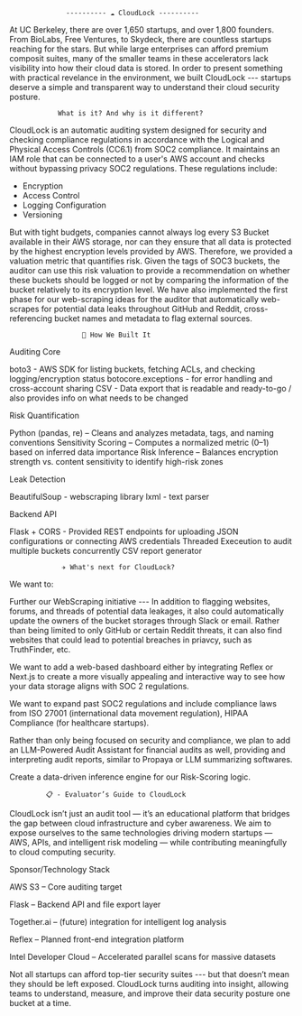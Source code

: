                   ---------- ☁️ CloudLock ----------

At UC Berkeley, there are over 1,650 startups, and over 1,800 founders. From BioLabs, Free Ventures, to Skydeck, there are countless startups reaching for the stars. But while large enterprises can afford premium composit suites, many of the smaller teams in these accelerators lack visibility into how their cloud data is stored. In order to present something with practical revelance in the environment, we built CloudLock --- startups deserve a simple and transparent way to understand their cloud security posture.

                What is it? And why is it different?

CloudLock is an automatic auditing system designed for security and checking compliance regulations in accordance with the Logical and Physical Access Controls (CC6.1) from SOC2 compliance. It maintains an IAM role that can be connected to a user's AWS account and checks without bypassing privacy SOC2 regulations.
These regulations include:
- Encryption
- Access Control
- Logging Configuration
- Versioning

But with tight budgets, companies cannot always log every S3 Bucket available in their AWS storage, nor can they ensure that all data is protected by the highest encryption levels provided by AWS.
Therefore, we provided a valuation metric that quantifies risk. Given the tags of SOC3 buckets, the auditor can use this risk valuation to provide a recommendation on whether these buckets should be logged or not by comparing the information of the bucket relatively to its encryption level.
We have also implemented the first phase for our web-scraping ideas for the auditor that automatically web-scrapes for potential data leaks throughout GitHub and Reddit, cross-referencing bucket names and metadata to flag external sources.

                      📝 How We Built It

Auditing Core

boto3 - AWS SDK for listing buckets, fetching ACLs, and checking logging/encryption status
botocore.exceptions - for error handling and cross-account sharing
CSV - Data export that is readable and ready-to-go / also provides info on what needs to be changed

Risk Quantification

Python (pandas, re) – Cleans and analyzes metadata, tags, and naming conventions
Sensitivity Scoring – Computes a normalized metric (0–1) based on inferred data importance
Risk Inference – Balances encryption strength vs. content sensitivity to identify high-risk zones

Leak Detection

BeautifulSoup - webscraping library
lxml - text parser

Backend API

Flask + CORS - Provided REST endpoints for uploading JSON configurations or connecting AWS credentials
Threaded Execeution to audit multiple buckets concurrently
CSV report generator

                 ✈️ What's next for CloudLock?

We want to:

Further our WebScraping initiative --- In addition to flagging websites, forums, and threads of potential data leakages, it also could automatically update the owners of the bucket storages through Slack or email. Rather than being limited to only GitHub or certain Reddit threats, it can also find websites that could lead to potential breaches in priavcy, such as TruthFinder, etc.

We want to add a web-based dashboard either by integrating Reflex or Next.js to create a more visually appealing and interactive way to see how your data storage aligns with SOC 2 regulations.

We want to expand past SOC2 regulations and include compliance laws from ISO 27001 (international data movement regulation), HIPAA Compliance (for healthcare startups).

Rather than only being focused on security and compliance, we plan to add an LLM-Powered Audit Assistant for financial audits as well, providing and interpreting audit reports, similar to Propaya or LLM summarizing softwares. 

Create a data-driven inference engine for our Risk-Scoring logic.

             📋 - Evaluator’s Guide to CloudLock

CloudLock isn’t just an audit tool — it’s an educational platform that bridges the gap between cloud infrastructure and cyber awareness.
We aim to expose ourselves to the same technologies driving modern startups — AWS, APIs, and intelligent risk modeling — while contributing meaningfully to cloud computing security.

Sponsor/Technology Stack

AWS S3 – Core auditing target

Flask – Backend API and file export layer

Together.ai – (future) integration for intelligent log analysis

Reflex – Planned front-end integration platform

Intel Developer Cloud – Accelerated parallel scans for massive datasets

Not all startups can afford top-tier security suites --- but that doesn’t mean they should be left exposed.
CloudLock turns auditing into insight, allowing teams to understand, measure, and improve their data security posture one bucket at a time.
